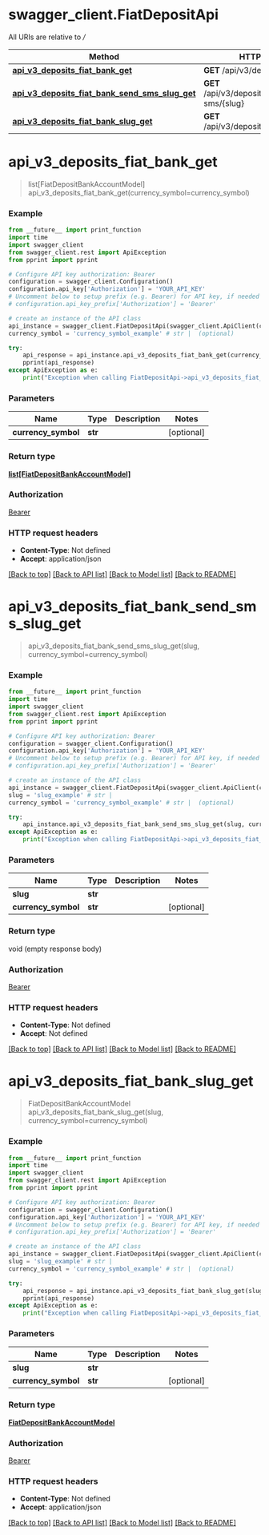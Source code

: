 # swagger_client.FiatDepositApi

All URIs are relative to */*

Method | HTTP request | Description
------------- | ------------- | -------------
[**api_v3_deposits_fiat_bank_get**](FiatDepositApi.md#api_v3_deposits_fiat_bank_get) | **GET** /api/v3/deposits/fiat/bank | 
[**api_v3_deposits_fiat_bank_send_sms_slug_get**](FiatDepositApi.md#api_v3_deposits_fiat_bank_send_sms_slug_get) | **GET** /api/v3/deposits/fiat/bank/send-sms/{slug} | 
[**api_v3_deposits_fiat_bank_slug_get**](FiatDepositApi.md#api_v3_deposits_fiat_bank_slug_get) | **GET** /api/v3/deposits/fiat/bank/{slug} | 

# **api_v3_deposits_fiat_bank_get**
> list[FiatDepositBankAccountModel] api_v3_deposits_fiat_bank_get(currency_symbol=currency_symbol)



### Example
```python
from __future__ import print_function
import time
import swagger_client
from swagger_client.rest import ApiException
from pprint import pprint

# Configure API key authorization: Bearer
configuration = swagger_client.Configuration()
configuration.api_key['Authorization'] = 'YOUR_API_KEY'
# Uncomment below to setup prefix (e.g. Bearer) for API key, if needed
# configuration.api_key_prefix['Authorization'] = 'Bearer'

# create an instance of the API class
api_instance = swagger_client.FiatDepositApi(swagger_client.ApiClient(configuration))
currency_symbol = 'currency_symbol_example' # str |  (optional)

try:
    api_response = api_instance.api_v3_deposits_fiat_bank_get(currency_symbol=currency_symbol)
    pprint(api_response)
except ApiException as e:
    print("Exception when calling FiatDepositApi->api_v3_deposits_fiat_bank_get: %s\n" % e)
```

### Parameters

Name | Type | Description  | Notes
------------- | ------------- | ------------- | -------------
 **currency_symbol** | **str**|  | [optional] 

### Return type

[**list[FiatDepositBankAccountModel]**](FiatDepositBankAccountModel.md)

### Authorization

[Bearer](../README.md#Bearer)

### HTTP request headers

 - **Content-Type**: Not defined
 - **Accept**: application/json

[[Back to top]](#) [[Back to API list]](../README.md#documentation-for-api-endpoints) [[Back to Model list]](../README.md#documentation-for-models) [[Back to README]](../README.md)

# **api_v3_deposits_fiat_bank_send_sms_slug_get**
> api_v3_deposits_fiat_bank_send_sms_slug_get(slug, currency_symbol=currency_symbol)



### Example
```python
from __future__ import print_function
import time
import swagger_client
from swagger_client.rest import ApiException
from pprint import pprint

# Configure API key authorization: Bearer
configuration = swagger_client.Configuration()
configuration.api_key['Authorization'] = 'YOUR_API_KEY'
# Uncomment below to setup prefix (e.g. Bearer) for API key, if needed
# configuration.api_key_prefix['Authorization'] = 'Bearer'

# create an instance of the API class
api_instance = swagger_client.FiatDepositApi(swagger_client.ApiClient(configuration))
slug = 'slug_example' # str | 
currency_symbol = 'currency_symbol_example' # str |  (optional)

try:
    api_instance.api_v3_deposits_fiat_bank_send_sms_slug_get(slug, currency_symbol=currency_symbol)
except ApiException as e:
    print("Exception when calling FiatDepositApi->api_v3_deposits_fiat_bank_send_sms_slug_get: %s\n" % e)
```

### Parameters

Name | Type | Description  | Notes
------------- | ------------- | ------------- | -------------
 **slug** | **str**|  | 
 **currency_symbol** | **str**|  | [optional] 

### Return type

void (empty response body)

### Authorization

[Bearer](../README.md#Bearer)

### HTTP request headers

 - **Content-Type**: Not defined
 - **Accept**: Not defined

[[Back to top]](#) [[Back to API list]](../README.md#documentation-for-api-endpoints) [[Back to Model list]](../README.md#documentation-for-models) [[Back to README]](../README.md)

# **api_v3_deposits_fiat_bank_slug_get**
> FiatDepositBankAccountModel api_v3_deposits_fiat_bank_slug_get(slug, currency_symbol=currency_symbol)



### Example
```python
from __future__ import print_function
import time
import swagger_client
from swagger_client.rest import ApiException
from pprint import pprint

# Configure API key authorization: Bearer
configuration = swagger_client.Configuration()
configuration.api_key['Authorization'] = 'YOUR_API_KEY'
# Uncomment below to setup prefix (e.g. Bearer) for API key, if needed
# configuration.api_key_prefix['Authorization'] = 'Bearer'

# create an instance of the API class
api_instance = swagger_client.FiatDepositApi(swagger_client.ApiClient(configuration))
slug = 'slug_example' # str | 
currency_symbol = 'currency_symbol_example' # str |  (optional)

try:
    api_response = api_instance.api_v3_deposits_fiat_bank_slug_get(slug, currency_symbol=currency_symbol)
    pprint(api_response)
except ApiException as e:
    print("Exception when calling FiatDepositApi->api_v3_deposits_fiat_bank_slug_get: %s\n" % e)
```

### Parameters

Name | Type | Description  | Notes
------------- | ------------- | ------------- | -------------
 **slug** | **str**|  | 
 **currency_symbol** | **str**|  | [optional] 

### Return type

[**FiatDepositBankAccountModel**](FiatDepositBankAccountModel.md)

### Authorization

[Bearer](../README.md#Bearer)

### HTTP request headers

 - **Content-Type**: Not defined
 - **Accept**: application/json

[[Back to top]](#) [[Back to API list]](../README.md#documentation-for-api-endpoints) [[Back to Model list]](../README.md#documentation-for-models) [[Back to README]](../README.md)

